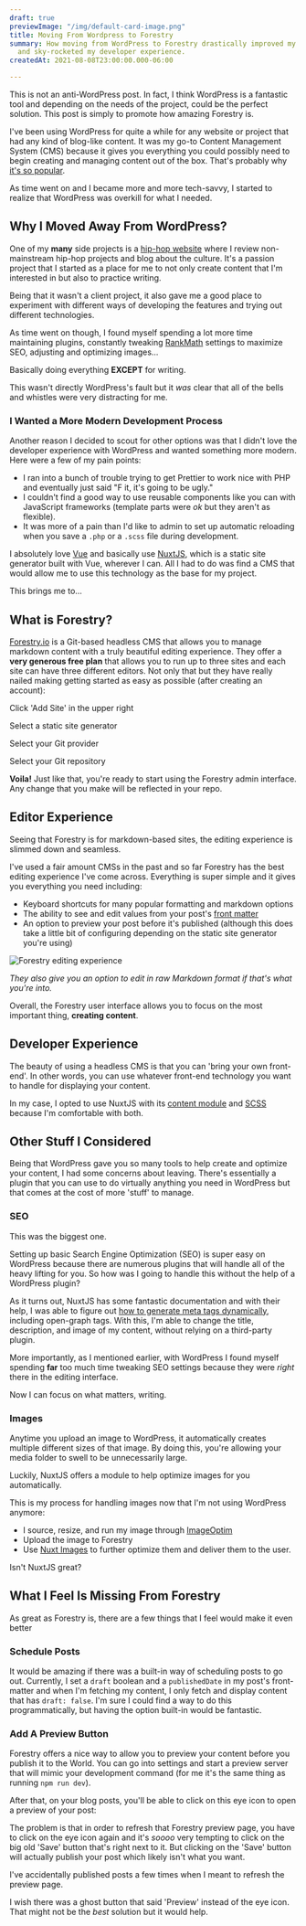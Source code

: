 ```yaml
---
draft: true
previewImage: "/img/default-card-image.png"
title: Moving From Wordpress to Forestry
summary: How moving from WordPress to Forestry drastically improved my performance
  and sky-rocketed my developer experience.
createdAt: 2021-08-08T23:00:00.000-06:00

---
```

<note>This is not an anti-WordPress post. In fact, I think WordPress is a fantastic tool and depending on the needs of the project, could be the perfect solution. This post is simply to promote how amazing Forestry is.</note>

I've been using WordPress for quite a while for any website or project that had any kind of blog-like content. It was my go-to Content Management System (CMS) because it gives you everything you could possibly need to begin creating and managing content out of the box. That's probably why [it's so popular](https://kinsta.com/blog/wordpress-statistics/ "WordPress popularity").

As time went on and I became more and more tech-savvy, I started to realize that WordPress was overkill for what I needed.

## Why I Moved Away From WordPress?

One of my **many** side projects is a [hip-hop website](https://hiphopseason.com/ "Hip Hop Season") where I review non-mainstream hip-hop projects and blog about the culture. It's a passion project that I started as a place for me to not only create content that I'm interested in but also to practice writing.

Being that it wasn't a client project, it also gave me a good place to experiment with different ways of developing the features and trying out different technologies.

As time went on though, I found myself spending a lot more time maintaining plugins, constantly tweaking [RankMath](https://rankmath.com/ "RankMath SEO") settings to maximize SEO, adjusting and optimizing images...

Basically doing everything **EXCEPT** for writing.

This wasn't directly WordPress's fault but it _was_ clear that all of the bells and whistles were very distracting for me.

### I Wanted a More Modern Development Process

Another reason I decided to scout for other options was that I didn't love the developer experience with WordPress and wanted something more modern. Here were a few of my pain points:

* I ran into a bunch of trouble trying to get Prettier to work nice with PHP and eventually just said "F it, it's going to be ugly."
* I couldn't find a good way to use reusable components like you can with JavaScript frameworks (template parts were _ok_ but they aren't as flexible).
* It was more of a pain than I'd like to admin to set up automatic reloading when you save a `.php` or a `.scss` file during development.

I absolutely love [Vue](https://vuejs.org/ "VueJS") and basically use [NuxtJS](https://nuxtjs.org/ "NuxtJS"), which is a static site generator built with Vue, wherever I can. All I had to do was find a CMS that would allow me to use this technology as the base for my project.

This brings me to...

## What is Forestry?

[Forestry.io](https://forestry.io/ "Forestry io") is a Git-based headless CMS that allows you to manage markdown content with a truly beautiful editing experience. They offer a **very generous free plan** that allows you to run up to three sites and each site can have three different editors. Not only that but they have really nailed making getting started as easy as possible (after creating an account):

Click 'Add Site' in the upper right

Select a static site generator

Select your Git provider

Select your Git repository

**Voila!** Just like that, you're ready to start using the Forestry admin interface. Any change that you make will be reflected in your repo.

## Editor Experience

Seeing that Forestry is for markdown-based sites, the editing experience is slimmed down and seamless.

I've used a fair amount CMSs in the past and so far Forestry has the best editing experience I've come across. Everything is super simple and it gives you everything you need including:

* Keyboard shortcuts for many popular formatting and markdown options
* The ability to see and edit values from your post's [front matter](https://forestry.io/docs/settings/front-matter-templates/#what-are-front-matter-templates "What is front matter?")
* An option to preview your post before it's published (although this does take a little bit of configuring depending on the static site generator you're using)

![Forestry editing experience](/img/forestry-editing-experience.png "Forestry editing experience")

_They also give you an option to edit in raw Markdown format if that's what you're into._

Overall, the Forestry user interface allows you to focus on the most important thing, **creating content**.

## Developer Experience

The beauty of using a headless CMS is that you can 'bring your own front-end'. In other words, you can use whatever front-end technology you want to handle for displaying your content.

In my case, I opted to use NuxtJS with its [content module](https://content.nuxtjs.org/ "NuxtJS Content Module") and [SCSS](https://sass-lang.com/ "SCSS") because I'm comfortable with both.

## Other Stuff I Considered

Being that WordPress gave you so many tools to help create and optimize your content, I had some concerns about leaving. There's essentially a plugin that you can use to do virtually anything you need in WordPress but that comes at the cost of more 'stuff' to manage.

### SEO

This was the biggest one.

Setting up basic Search Engine Optimization (SEO) is super easy on WordPress because there are numerous plugins that will handle all of the heavy lifting for you. So how was I going to handle this without the help of a WordPress plugin?

As it turns out, NuxtJS has some fantastic documentation and with their help, I was able to figure out [how to generate meta tags dynamically](https://nuxtjs.org/docs/2.x/features/meta-tags-seo "How to generate dynamic meta tags"), including open-graph tags. With this, I'm able to change the title, description, and image of my content, without relying on a third-party plugin.

More importantly, as I mentioned earlier, with WordPress I found myself spending **far** too much time tweaking SEO settings because they were _right_ there in the editing interface.

Now I can focus on what matters, writing.

### Images

Anytime you upload an image to WordPress, it automatically creates multiple different sizes of that image. By doing this, you're allowing your media folder to swell to be unnecessarily large.

Luckily, NuxtJS offers a module to help optimize images for you automatically.

This is my process for handling images now that I'm not using WordPress anymore:

* I source, resize, and run my image through [ImageOptim](https://imageoptim.com/mac "Image Optim")
* Upload the image to Forestry
* Use [Nuxt Images](https://image.nuxtjs.org/ "Nuxt Images") to further optimize them and deliver them to the user.

Isn't NuxtJS great?

## What I Feel Is Missing From Forestry

As great as Forestry is, there are a few things that I feel would make it even better

### Schedule Posts

It would be amazing if there was a built-in way of scheduling posts to go out. Currently, I set a `draft` boolean and a `publishedDate` in my post's front-matter and when I'm fetching my content, I only fetch and display content that has `draft: false`. I'm sure I could find a way to do this programmatically, but having the option built-in would be fantastic.

### Add A Preview Button

Forestry offers a nice way to allow you to preview your content before you publish it to the World. You can go into settings and start a preview server that will mimic your development command (for me it's the same thing as running `npm run dev`).

After that, on your blog posts, you'll be able to click on this eye icon to open a preview of your post:

The problem is that in order to refresh that Forestry preview page, you have to click on the eye icon again and it's _soooo_ very tempting to click on the big old 'Save' button that's right next to it. But clicking on the 'Save' button will actually publish your post which likely isn't what you want.

I've accidentally published posts a few times when I meant to refresh the preview page. 

I wish there was a ghost button that said 'Preview' instead of the eye icon. That might not be the _best_ solution but it would help.